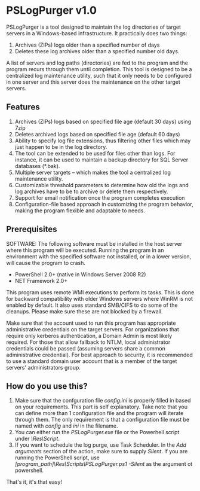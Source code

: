 # PSLogPurger v1.0

PSLogPurger is a tool designed to maintain the log directories of target servers in a Windows-based
infrastructure. It practically does two things:

1. Archives (ZIPs) logs older than a specified number of days
2. Deletes these log archives older than a specified number old days.

A list of servers and log paths (directories) are
fed to the program and the program recurs through them until completion. This tool is designed
to be a centralized log maintenance utility, such that it only needs to be configured in one server
and this server does the maintenance on the other target servers.

## Features

1. Archives (ZIPs) logs based on specified file age (default 30 days) using 7zip
2. Deletes archived logs based on specified file age (default 60 days)
3. Ability to specify log file extensions, thus filtering other files which may just happen to be in
the log directory.
4. The tool can be extended to be used for files other than logs. For instance, it can be used to
maintain a backup directory for SQL Server databases (*.bak).
5. Multiple server targets – which makes the tool a centralized log maintenance utility.
6. Customizable threshold parameters to determine how old the logs and log archives have to
be to archive or delete them respectively.
7. Support for email notification once the program completes execution
8. Configuration-file based approach in customizing the program behavior, making the
program flexible and adaptable to needs.

## Prerequisites

SOFTWARE: The following software must be installed in the host server where this program
will be executed. Running the program in an environment with the specified software not
installed, or in a lower version, will cause the program to crash.

  * PowerShell 2.0+ (native in Windows Server 2008 R2)
  * NET Framework 2.0+

This program uses remote WMI executions to perform its tasks. This is done for backward compatibility with older Windows servers where WinRM is not enabled by default. It also uses standard SMB/CIFS to do some of the cleanups. Please make sure these are not blocked by a firewall.

Make sure that the account used to run this program has appropriate administrative credentials on the target servers. For organizations that require only kerberos authentication, a Domain Admin is most likely required. For those that allow fallback to NTLM, local administrator credentials could be passed (assuming servers share a common administrative credential). For best approach to security, it is recommended to use a standard domain user account that is a member of the target servers' administrators group.

## How do you use this?

1. Make sure that the confguration file *config.ini* is properly filled in based on your requirements. This part is self explanatory. Take note that you can define more than 1 configuration file and the program will iterate through them. The only requirement is that a configuration file must be named with *config* and *ini* in the filename.
2. You can either run the *PSLogPurger.exe* file or the Powerhell script under *\Res\Script*.
3. If you want to schedule the log purge, use Task Scheduler. In the *Add arguments* section of the action, make sure to supply *Silent*. If you are running the PowerShell script, use *[program_path]\Res\Scripts\PSLogPurger.ps1 -Silent* as the argument ot powershell.

That's it, it's that easy!
